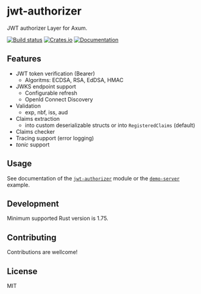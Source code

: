 # jwt-authorizer

JWT authorizer Layer for Axum.

[![Build status](https://github.com/cduvray/jwt-authorizer/actions/workflows/ci.yml/badge.svg?branch=main)](https://github.com/tokio-rs/cduvray/jwt-authorizer/workflows/ci.yml)
[![Crates.io](https://img.shields.io/crates/v/jwt-authorizer)](https://crates.io/crates/jwt-authorizer)
[![Documentation](https://docs.rs/jwt-authorizer/badge.svg)](https://docs.rs/jwt-authorizer)

## Features

- JWT token verification (Bearer)
  - Algoritms: ECDSA, RSA, EdDSA, HMAC
- JWKS endpoint support
  - Configurable refresh
  - OpenId Connect Discovery
- Validation
  - exp, nbf, iss, aud
- Claims extraction
  - into custom deserializable structs or into `RegisteredClaims` (default)
- Claims checker
- Tracing support (error logging)
- *tonic* support

## Usage

See documentation of the [`jwt-authorizer`](./jwt-authorizer/docs/README.md) module or the [`demo-server`](./demo-server/) example.

## Development

Minimum supported Rust version is 1.75.

## Contributing

Contributions are wellcome!

## License

MIT
